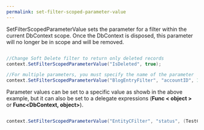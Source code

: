 ```yaml
---
permalink: set-filter-scoped-parameter-value
---
```


SetFilterScopedParameterValue sets the parameter for a filter within the current DbContext scope.  Once the DbContext is disposed, this parameter will no longer be in scope and will be removed.


```csharp

//Change Soft Delete filter to return only deleted records
context.SetFilterScopedParameterValue("IsDeleted", true);

//For multiple parameters, you must specify the name of the parameter
context.SetFilterScopedParameterValue("BlogEntryFilter", "accountID", 12345);

```

Parameter values can be set to a specific value as showb in the above example, but it can also be set to a delegate expressions (**Func < object >** or **Func<DbContext, object>**).


```csharp

context.SetFilterScopedParameterValue("EntityCFilter", "status", (TestContext ctx) => ctx.Status);

```
